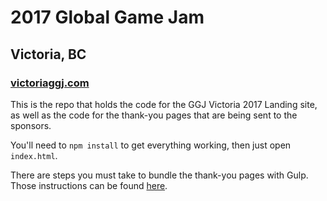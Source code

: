 # 2017 Global Game Jam
## Victoria, BC

### [victoriaggj.com](http://victoriaggj.com)

This is the repo that holds the code for the GGJ Victoria 2017 Landing site,
as well as the code for the thank-you pages that are being sent to the sponsors.

You'll need to `npm install` to get everything working, then just open `index.html`.

There are steps you must take to bundle the thank-you pages with Gulp. Those instructions 
can be found [here](https://github.com/louisritchie/gamejam-thank-you-pages).
